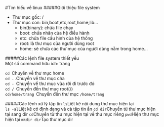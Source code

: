 #Tìm hiểu về linux
#####Giới thiệu file system
* Thư mục gốc: /
* Thư mục con: bin,boot,etc,root,home,lib...
  * bin(binary): chứa file chạy
  * boot: chứa nhân của hệ điều hành
  * etc: chứa file cấu hình của hệ thống
  * root: là thư mục của người dùng root
  * home: sẽ chứa các thư mục của người dùng nằm trong home...  

#####Các lệnh file system thiết yếu  
Một số command hữu ích:  trang

`cd `Chuyển về thư mục home  
`cd ..`Chuyển về thư mục cha  
`cd - `Chuyển về thư mục vừa rời đi trước đó  
`cd / `Chuyển đến thư mục root(/)  
`cd/home/trang `Chuyển đến thư mục `/home/trang`  

#####Các lệnh xử lý tập tin
`ls`Liệt kê nội dung thư mục hiện tại  
`ls -al`Liệt kê có định dạng và cả tập tin ẩn
`cd dir`Chuyển từ thư mục hiện tại sang dir
`cd`Chuyển từ thư mục hiện tại về thư mục riêng
`pwd`Hiện thư mục hiện tại
`mkdir dir`Tạo thư mục dir

